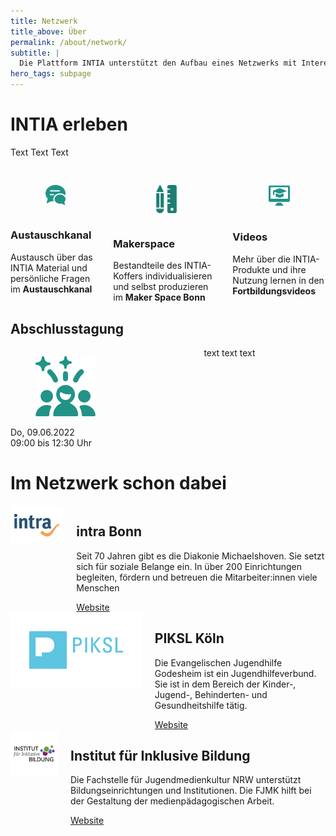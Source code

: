 ```yaml
---
title: Netzwerk
title_above: Über
permalink: /about/network/
subtitle: |
  Die Plattform INTIA unterstützt den Aufbau eines Netzwerks mit Interesse an digitalen und technischen Alltagshilfen. Schon dabei sind: das INTIA-Projektteam, der Fachbeirat des Projekts und seine Praxispartner. Alle verbindet der Wunsch, sich untereinander und mit Fachkräften der Sozialen Arbeit und den beteiligten Wissenschaftler:innen auszutauschen und ein Netzwerk zu bilden. Gemeinsam kann das Netzwerk wachsen.
hero_tags: subpage
---
```


# INTIA erleben

Text Text Text

<div class='columns'>
<div class='column is-one-third has-text-centered'>
  <figure class='image '>
    <img style="width: 50%; padding: 1rem; text-align: center; margin-left: auto; margin-right: auto; display: block; object-fit: scale-down;" class='with-zone green_bg is-round' src='/assets/img/about/network/Austauschkanal.SVG'>
  </figure>
      <h3>Austauschkanal</h3>
      Austausch über das INTIA Material und persönliche Fragen im <strong>Austauschkanal</strong>
</div>
<div class='column is-one-third has-text-centered'>
  <figure class='image'>
    <img style="width: 50%; padding: 1rem; text-align: center; margin-left: auto; margin-right: auto; display: block; object-fit: scale-down;" class='with-zone green_bg is-round' src='/assets/img/about/network/Makerspace.SVG'>
  </figure>
      <h3>Makerspace</h3>
      Bestandteile des INTIA-Koffers individualisieren und selbst produzieren im <strong>Maker Space Bonn</strong>
</div>
<div class='column is-one-third has-text-centered'>
  <figure class='image'>
    <img style="width: 50%; padding: 1rem; text-align: center; margin-left: auto; margin-right: auto; display: block; object-fit: scale-down;" class='with-zone green_bg is-round' src='/assets/img/about/network/Videos.SVG'>
  </figure>
      <h3>Videos</h3>
      Mehr über die INTIA-Produkte und ihre Nutzung lernen in den <strong>Fortbildungsvideos</strong>
</div>
</div>

<div class="highlighter">

## Abschlusstagung

<div class='columns'>
<div class='column is-one-third has-text-centered'>
  <figure class='image'>
    <img class='with-zone' src='/assets/img/about/network/Veranstaltungen.SVG'>
  </figure>
     Do, 09.06.2022<br>
     09:00 bis 12:30 Uhr
</div>
<div class='column is-two-third has-text-centered'>
  text text text
</div>

</div>

</div>


# Im Netzwerk schon dabei

<div class="highlighter">

<div class="columns">       
  <div class="column is-4 is-round is-centered">
    <img style="object-fit: scale-down;" src="/assets/img/about/network/intra-Logo.png" alt="placeholder" class="">
  </div>
<div class="column">

## intra Bonn

Seit 70 Jahren gibt es die Diakonie Michaelshoven. Sie setzt sich für soziale Belange ein. In über 200 Einrichtungen begleiten, fördern und betreuen die Mitarbeiter:innen viele Menschen

  <a href="https://www.bonn.de/themen-entdecken/soziales-gesellschaft/intraggmbh.php" class="button is-rounded is-dark">
      <span>Website</span>
      <span class="icon is-small">
        <i class="fas fa-external-link-alt fa-xs"></i>
      </span>
  </a>
  <div class="clear"></div>                          
  </div>
  </div>

  <div class="columns">       
  <div class="column is-4 is-round is-centered">
    <img style="object-fit: scale-down;" src="/assets/img/about/network/PIKSL-Logo.png" alt="placeholder" class="">
  </div>
<div class="column">

## PIKSL Köln

Die Evangelischen Jugendhilfe Godesheim ist ein Jugendhilfeverbund. Sie ist in dem Bereich der Kinder-, Jugend-, Behinderten- und Gesundheitshilfe tätig.

  <a href="https://piksl.net/ed/standorte/koeln/" class="button is-rounded is-dark">
      <span>Website</span>
      <span class="icon is-small">
        <i class="fas fa-external-link-alt fa-xs"></i>
      </span>
  </a>
  <div class="clear"></div>                          
  </div>
  </div>

  <div class="columns">       
  <div class="column is-4 is-round is-centered">
    <img src="/assets/img/about/network/IBB_Logo.jpg" alt="placeholder" class="">
  </div>
<div class="column">

## Institut für Inklusive Bildung

Die Fachstelle für Jugendmedienkultur NRW unterstützt Bildungseinrichtungen und Institutionen. Die FJMK hilft bei der Gestaltung der medienpädagogischen Arbeit.

  <a href="https://nrw.inklusive-bildung.org/de/startseite-1" class="button is-rounded is-dark">
      <span>Website</span>
      <span class="icon is-small">
        <i class="fas fa-external-link-alt fa-xs"></i>
      </span>
  </a>
  <div class="clear"></div>                          
  </div>
  </div>

</div>
